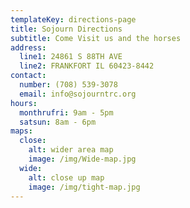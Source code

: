 ```yaml
---
templateKey: directions-page
title: Sojourn Directions
subtitle: Come Visit us and the horses
address:
  line1: 24861 S 88TH AVE
  line2: FRANKFORT IL 60423-8442
contact:
  number: (708) 539-3078
  email: info@sojourntrc.org
hours:
  monthrufri: 9am - 5pm
  satsun: 8am - 6pm
maps:
  close:
    alt: wider area map
    image: /img/Wide-map.jpg
  wide:
    alt: close up map
    image: /img/tight-map.jpg
---
```

